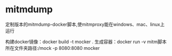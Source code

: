 # mitmdump
定制版本的mitmdump-docker脚本,使mitmproxy能在windows、mac、linux上运行

构建docker镜像：docker build -t mocker .
生成容器：docker run -v mitm脚本所在文件夹路径:/mock -p 8080:8080 mocker
